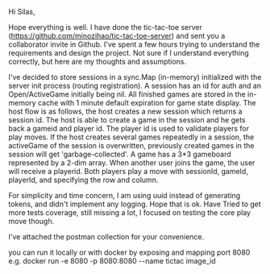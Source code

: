 Hi Silas,

Hope everything is well. I have done the tic-tac-toe server (https://github.com/minozihao/tic-tac-toe-server) and sent you a collaborator invite in Github. I've spent a few hours trying to understand the requirements and design the project. Not sure if I understand everything correctly, but here are my thoughts and assumptions.

I've decided to store sessions in a sync.Map (in-memory) initialized with the server init process (routing registration). A session has an id for auth and an Open/ActiveGame initially being nil. All finished games are stored in the in-memory cache with 1 minute default expiration for game state display. The host flow is as follows, the host creates a new session which returns a session id. The host is able to create a game in the session and he gets back a gameid and player id. The player id is used to validate players for play moves. If the host creates several games repeatedly in a session, the activeGame of the session is overwritten, previously created games in the session will get 'garbage-collected'. A game has a 3*3 gameboard represented by a 2-dim array. When another user joins the game, the user will receive a playerid. Both players play a move with sessionId, gameId, playerId, and specifying the row and column.

For simplicity and time concern, I am using uuid instead of generating tokens, and didn't implement any logging. Hope that is ok. Have Tried to get more tests coverage, still missing a lot, I focused on testing the core play move though.

I've attached the postman collection for your convenience.

you can run it locally or with docker by exposing and mapping port 8080
e.g. docker run -e 8080 -p 8080:8080 --name tictac image_id
